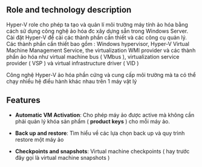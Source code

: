 ## Role and technology description

Hyper-V role cho phép ta tạo và quản lí môi trường máy tính ảo hóa bằng cách sử dụng công nghệ ảo hóa đc xây dựng sẵn trong Windows Server. Cài đặt Hyper-V để cài các thành phần cần thiết và các công cụ quản lý. Các thành phần cần thiết bao gồm : Windows hypervisor, Hyper-V Virtual Machine Management Service, the virtualization WMI provider và các thành phần ảo hóa như virtual machine bus ( VMbus ), virtualization service provider ( VSP ) và virtual infrastructure driver ( VID )

Công nghệ Hyper-V ảo hóa phần cứng và cung cấp môi trường mà ta có thể chạy nhiều hệ điều hành khác nhau trên 1 máy vật lý

## Features

- **Automatic VM Activation**: Cho phép máy ảo được active mà không cần phải quản lý khóa sản phẩm ( **product keys** ) cho mỗi máy ảo.

- **Back up and restore**: Tìm hiểu về các lựa chọn back up và quy trình restore một máy ảo

- **Checkpoints and snapshots**: Virtual machine checkpoints ( hay trước đây gọi là virtual machine snapshots ) 
